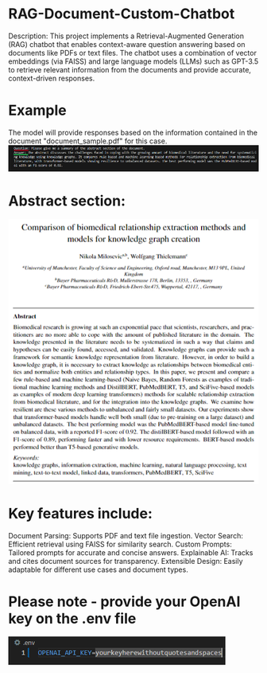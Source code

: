 # RAG-Document-Custom-Chatbot
Description:
This project implements a Retrieval-Augmented Generation (RAG) chatbot that enables context-aware question answering based on documents like PDFs or text files. The chatbot uses a combination of vector embeddings (via FAISS) and large language models (LLMs) such as GPT-3.5 to retrieve relevant information from the documents and provide accurate, context-driven responses.

# Example
The model will provide responses based on the information contained in the document "document_sample.pdf" for this case.
![Chatbot Demo](./qanda.png)

# Abstract section:
![Abstract](./abstract.png)

# Key features include:

Document Parsing: Supports PDF and text file ingestion.
Vector Search: Efficient retrieval using FAISS for similarity search.
Custom Prompts: Tailored prompts for accurate and concise answers.
Explainable AI: Tracks and cites document sources for transparency.
Extensible Design: Easily adaptable for different use cases and document types.

# Please note - provide your OpenAI key on the .env file
![Sample api key](./api_key.png)
